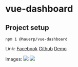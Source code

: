# vue-dashboard

## Project setup

```
npm i @hauerp/vue-dashboard
```
Link:
[Facebook](https://www.facebook.com/VueDashboard)
[Github](https://github.com/hauerp/vue-dashboard)
[Demo](https://hauerp.github.io/vue-dashboard/demo/)

Images:
![](https://raw.githubusercontent.com/hauerp/vue-dashboard/master/images/index.PNG)
![](https://raw.githubusercontent.com/hauerp/vue-dashboard/master/images/setting.PNG)